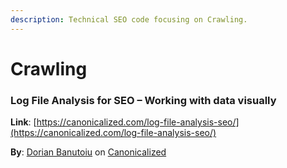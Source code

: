 ```yaml
---
description: Technical SEO code focusing on Crawling.
---
```


# Crawling

### Log File Analysis for SEO – Working with data visually

**Link**: [https://canonicalized.com/log-file-analysis-seo/](https://canonicalized.com/log-file-analysis-seo/)

**By**: [Dorian Banutoiu](https://twitter.com/canonicalizedco) on [Canonicalized](https://canonicalized.com/)

